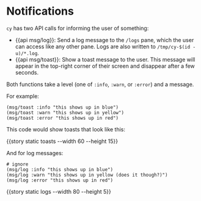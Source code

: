 # Notifications

`cy` has two API calls for informing the user of something:

- {{api msg/log}}: Send a log message to the `/logs` pane, which the user can access like any other pane. Logs are also written to `/tmp/cy-$(id -u)/*.log`.
- {{api msg/toast}}: Show a toast message to the user. This message will appear in the top-right corner of their screen and disappear after a few seconds.

Both functions take a level (one of `:info`, `:warn`, or `:error`) and a message.

For example:

```janet
(msg/toast :info "this shows up in blue")
(msg/toast :warn "this shows up in yellow")
(msg/toast :error "this shows up in red")
```

This code would show toasts that look like this:

{{story static toasts --width 60 --height 15}}

And for log messages:

```janet
# ignore
(msg/log :info "this shows up in blue")
(msg/log :warn "this shows up in yellow (does it though?)")
(msg/log :error "this shows up in red")
```

{{story static logs --width 80 --height 5}}
